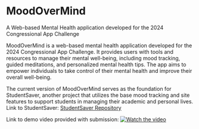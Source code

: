 # MoodOverMind
A Web-based Mental Health application developed for the 2024 Congressional App Challenge

MoodOverMind is a web-based mental health application developed for the 2024 Congressional App Challenge. It provides users with tools and resources to manage their mental well-being, including mood tracking, guided meditations, and personalized mental health tips. The app aims to empower individuals to take control of their mental health and improve their overall well-being.

The current version of MoodOverMind serves as the foundation for StudentSaver, another project that utilizes the base mood tracking and site features to support students in managing their academic and personal lives. Link to StudentSaver: [StudentSaver Repository](https://github.com/rifishies/StudentSaver)


Link to demo video provided with submission: [![Watch the video](https://img.youtube.com/vi/KAhEK8hj5ho/0.jpg)](https://www.youtube.com/watch?v=KAhEK8hj5ho)


